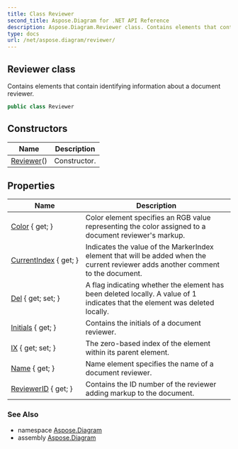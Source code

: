 ```yaml
---
title: Class Reviewer
second_title: Aspose.Diagram for .NET API Reference
description: Aspose.Diagram.Reviewer class. Contains elements that contain identifying information about a document reviewer
type: docs
url: /net/aspose.diagram/reviewer/
---
```

## Reviewer class

Contains elements that contain identifying information about a document reviewer.

```csharp
public class Reviewer
```

## Constructors

| Name | Description |
| --- | --- |
| [Reviewer](reviewer/)() | Constructor. |

## Properties

| Name | Description |
| --- | --- |
| [Color](../../aspose.diagram/reviewer/color/) { get; } | Color element specifies an RGB value representing the color assigned to a document reviewer's markup. |
| [CurrentIndex](../../aspose.diagram/reviewer/currentindex/) { get; } | Indicates the value of the MarkerIndex element that will be added when the current reviewer adds another comment to the document. |
| [Del](../../aspose.diagram/reviewer/del/) { get; set; } | A flag indicating whether the element has been deleted locally. A value of 1 indicates that the element was deleted locally. |
| [Initials](../../aspose.diagram/reviewer/initials/) { get; } | Contains the initials of a document reviewer. |
| [IX](../../aspose.diagram/reviewer/ix/) { get; set; } | The zero-based index of the element within its parent element. |
| [Name](../../aspose.diagram/reviewer/name/) { get; } | Name element specifies the name of a document reviewer. |
| [ReviewerID](../../aspose.diagram/reviewer/reviewerid/) { get; } | Contains the ID number of the reviewer adding markup to the document. |

### See Also

* namespace [Aspose.Diagram](../../aspose.diagram/)
* assembly [Aspose.Diagram](../../)


